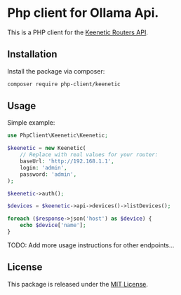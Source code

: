 # Php client for Ollama Api.

This is a PHP client for the [Keenetic Routers API](https://help.keenetic.com/hc/en-us).

## Installation
Install the package via composer:

```bash
composer require php-client/keenetic
```

## Usage

Simple example:
```php
use PhpClient\Keenetic\Keenetic;

$keenetic = new Keenetic(
    // Replace with real values for your router:
    baseUrl: 'http://192.168.1.1',
    login: 'admin',
    password: 'admin',
);

$keenetic->auth();

$devices = $keenetic->api->devices()->listDevices();

foreach ($response->json('host') as $device) {
    echo $device['name'];
}
```

TODO: Add more usage instructions for other endpoints...

## License

This package is released under the [MIT License](LICENSE.md).
